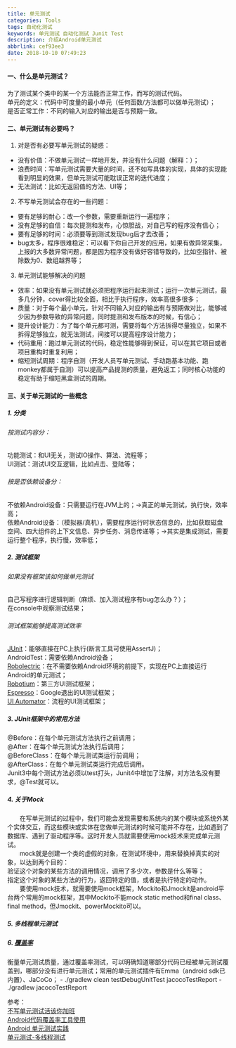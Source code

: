 ```yaml
---
title: 单元测试
categories: Tools
tags: 自动化测试
keywords: 单元测试 自动化测试 Junit Test
description: 介绍Android单元测试
abbrlink: cef93ee3
date: 2018-10-10 07:49:23
---
```

#### 一、什么是单元测试？  
为了测试某个类中的某一个方法能否正常工作，而写的测试代码。  
单元的定义：代码中可度量的最小单元（任何函数/方法都可以做单元测试）；  
是否正常工作：不同的输入对应的输出是否与预期一致。

#### 二、单元测试有必要吗？
1. 对是否有必要写单元测试的疑惑：  
  - 没有价值：不做单元测试一样地开发，并没有什么问题（解释：）；  
  - 浪费时间：写单元测试需要大量的时间，还不如写具体的实现，具体的实现能看到明显的效果，但单元测试可能耽误正常的迭代进度；  
  - 无法测试：比如无返回值的方法、UI等；

2. 不写单元测试会存在的一些问题：  
  - 要有足够的耐心：改一个参数，需要重新运行一遍程序；  
  - 没有足够的自信：每次提测和发布，心惊胆战，对自己写的程序没有信心；  
  - 要有足够的时间：必须要等到测试发现bug后才去改善；  
  - bug太多，程序很难稳定：可以看下你自己开发的应用，如果有做异常采集，上报的大多数异常问题，都是因为程序没有做好容错导致的，比如空指针、被除数为0、数组越界等；  

<!-- more -->
3. 单元测试能够解决的问题  
  - 效率：如果没有单元测试就必须把程序运行起来测试；运行一次单元测试，最多几分钟，cover得比较全面，相比于执行程序，效率高很多很多；  
  - 质量：对于每个最小单元，针对不同输入对应的输出有与预期做对比，能够减少因为参数导致的异常问题，同时提测和发布版本的时候，有信心；  
  - 提升设计能力：为了每个单元都可测，需要将每个方法拆得尽量独立，如果不拆得足够独立，就无法测试，间接可以提高程序设计能力；  
  - 代码重用：跑过单元测试的代码，稳定性能够得到保证，可以在其它项目或者项目重构时重复利用；  
  - 缩短测试周期：程序自测（开发人员写单元测试、手动跑基本功能、跑monkey都属于自测）可以提高产品提测的质量，避免返工；同时核心功能的稳定有助于缩短黑盒测试的周期。
  
#### 三、关于单元测试的一些概念  

##### 1. 分类  

  ###### 按测试内容分：  
  
  功能测试：和UI无关，测试IO操作、算法、流程等；  
  UI测试：测试UI交互逻辑，比如点击、登陆等； 
     
  ###### 按是否依赖设备分：  
  
  不依赖Android设备：只需要运行在JVM上的；→真正的单元测试，执行快，效率高；  
  依赖Android设备：（模拟器/真机），需要程序运行时状态信息的，比如获取磁盘空间、四大组件的上下文信息、异步任务、消息传递等；→其实是集成测试，需要运行整个程序，执行慢，效率低； 
  
##### 2. 测试框架  

  ###### 如果没有框架该如何做单元测试  
  自己写程序进行逻辑判断（麻烦、加入测试程序有bug怎么办？）；  
  在console中观察测试结果；

  ###### 测试框架能够提高测试效率
  [JUnit](https://junit.org/junit4/)：能够直接在PC上执行(断言工具可使用AssertJ)；  
  AndroidTest：需要依赖Android设备；  
  [Robolectric](http://robolectric.org/)：在不需要依赖Android环境的前提下，实现在PC上直接运行Android的单元测试；  
  [Robotium](https://github.com/RobotiumTech/robotium)：第三方UI测试框架；  
  [Espresso](https://developer.android.com/training/testing/espresso/)：Google退出的UI测试框架；  
  [UI Automator](https://developer.android.com/training/testing/ui-automator)：流程的UI测试框架； 

##### 3. JUnit框架中的常用方法  

@Before：在每个单元测试方法执行之前调用；  
@After：在每个单元测试方法执行后调用；  
@BeforeClass：在每个单元测试类运行前调用；  
@AfterClass：在每个单元测试类运行完成后调用。  
Junit3中每个测试方法必须以test打头，Junit4中增加了注解，对方法名没有要求，@Test就可以。  

##### 4. 关于Mock
  在写单元测试的过程中，我们可能会发现需要和系统内的某个模块或系统外某个实体交互，而这些模块或实体在您做单元测试的时候可能并不存在，比如遇到了数据库、遇到了驱动程序等。这时开发人员就需要使用mock技术来完成单元测试。  
  mock就是创建一个类的虚假的对象，在测试环境中，用来替换掉真实的对象，以达到两个目的：  
验证这个对象的某些方法的调用情况，调用了多少次，参数是什么等等；  
指定这个对象的某些方法的行为，返回特定的值，或者是执行特定的动作。  
  要使用mock技术，就需要使用mock框架，Mockito和Jmockit是android平台两个常用的mock框架，其中Mockito不能mock static method和final class、final method，但Jmockit、powerMockito可以。

##### 5. 多线程单元测试

##### 6. [覆盖率](https://www.jianshu.com/p/b8a7dfefba96)  

  衡量单元测试质量，通过覆盖率测试，可以明确知道哪部分代码已经被单元测试覆盖到，哪部分没有进行单元测试；常用的单元测试插件有Emma（android sdk已内置）、JaCoCo；
    - ./gradlew clean testDebugUnitTest jacocoTestReport
    - ./gradlew jacocoTestReport 

参考：   
  [不写单元测试活该你加班](https://github.com/OpenDevTeam/OpenBox/blob/master/topic/%5BAndroid%E6%8A%80%E6%9C%AF%E4%B8%93%E9%A2%98%5D%E4%B8%8D%E5%86%99%E5%8D%95%E5%85%83%E6%B5%8B%E8%AF%95%E6%B4%BB%E8%AF%A5%E4%BD%A0%E5%8A%A0%E7%8F%AD.md)  
  [Android代码覆盖率工具使用](https://www.jianshu.com/p/b8a7dfefba96)  
  [Android 单元测试实践](https://www.jianshu.com/p/00ab03f3d394)  
  [单元测试-多线程测试](https://www.jianshu.com/p/55b0f63820b8)
